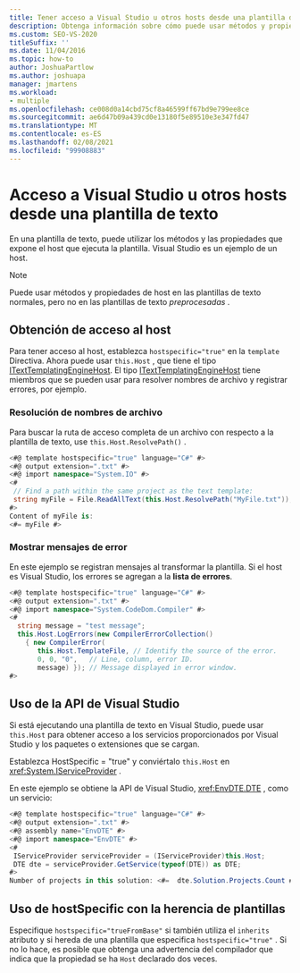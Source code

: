 ```yaml
---
title: Tener acceso a Visual Studio u otros hosts desde una plantilla de texto
description: Obtenga información sobre cómo puede usar métodos y propiedades en una plantilla de texto expuesta por el host que ejecuta la plantilla.
ms.custom: SEO-VS-2020
titleSuffix: ''
ms.date: 11/04/2016
ms.topic: how-to
author: JoshuaPartlow
ms.author: joshuapa
manager: jmartens
ms.workload:
- multiple
ms.openlocfilehash: ce008d0a14cbd75cf8a46599ff67bd9e799ee8ce
ms.sourcegitcommit: ae6d47b09a439cd0e13180f5e89510e3e347fd47
ms.translationtype: MT
ms.contentlocale: es-ES
ms.lasthandoff: 02/08/2021
ms.locfileid: "99908883"
---
```

# <a name="access-visual-studio-or-other-hosts-from-a-text-template"></a>Acceso a Visual Studio u otros hosts desde una plantilla de texto

En una plantilla de texto, puede utilizar los métodos y las propiedades que expone el host que ejecuta la plantilla. Visual Studio es un ejemplo de un host.

> [!NOTE]
> Puede usar métodos y propiedades de host en las plantillas de texto normales, pero no en las plantillas de texto *preprocesadas* .

## <a name="obtain-access-to-the-host"></a>Obtención de acceso al host

Para tener acceso al host, establezca `hostspecific="true"` en la `template` Directiva. Ahora puede usar `this.Host` , que tiene el tipo [ITextTemplatingEngineHost](/previous-versions/visualstudio/visual-studio-2012/bb126505(v=vs.110)). El tipo [ITextTemplatingEngineHost](/previous-versions/visualstudio/visual-studio-2012/bb126505(v=vs.110)) tiene miembros que se pueden usar para resolver nombres de archivo y registrar errores, por ejemplo.

### <a name="resolve-file-names"></a>Resolución de nombres de archivo

Para buscar la ruta de acceso completa de un archivo con respecto a la plantilla de texto, use `this.Host.ResolvePath()` .

```csharp
<#@ template hostspecific="true" language="C#" #>
<#@ output extension=".txt" #>
<#@ import namespace="System.IO" #>
<#
 // Find a path within the same project as the text template:
 string myFile = File.ReadAllText(this.Host.ResolvePath("MyFile.txt"));
#>
Content of myFile is:
<#= myFile #>
```

### <a name="display-error-messages"></a>Mostrar mensajes de error

En este ejemplo se registran mensajes al transformar la plantilla. Si el host es Visual Studio, los errores se agregan a la **lista de errores**.

```csharp
<#@ template hostspecific="true" language="C#" #>
<#@ output extension=".txt" #>
<#@ import namespace="System.CodeDom.Compiler" #>
<#
  string message = "test message";
  this.Host.LogErrors(new CompilerErrorCollection()
    { new CompilerError(
       this.Host.TemplateFile, // Identify the source of the error.
       0, 0, "0",   // Line, column, error ID.
       message) }); // Message displayed in error window.
#>
```

## <a name="use-the-visual-studio-api"></a>Uso de la API de Visual Studio

Si está ejecutando una plantilla de texto en Visual Studio, puede usar `this.Host` para obtener acceso a los servicios proporcionados por Visual Studio y los paquetes o extensiones que se cargan.

Establezca HostSpecific = "true" y conviértalo `this.Host` en <xref:System.IServiceProvider> .

En este ejemplo se obtiene la API de Visual Studio, <xref:EnvDTE.DTE> , como un servicio:

```csharp
<#@ template hostspecific="true" language="C#" #>
<#@ output extension=".txt" #>
<#@ assembly name="EnvDTE" #>
<#@ import namespace="EnvDTE" #>
<#
 IServiceProvider serviceProvider = (IServiceProvider)this.Host;
 DTE dte = serviceProvider.GetService(typeof(DTE)) as DTE;
#>
Number of projects in this solution: <#=  dte.Solution.Projects.Count #>
```

## <a name="use-hostspecific-with-template-inheritance"></a>Uso de hostSpecific con la herencia de plantillas

Especifique `hostspecific="trueFromBase"` si también utiliza el `inherits` atributo y si hereda de una plantilla que especifica `hostspecific="true"` . Si no lo hace, es posible que obtenga una advertencia del compilador que indica que la propiedad se ha `Host` declarado dos veces.
